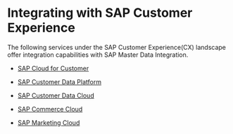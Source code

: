 <!-- loio8f3c7b6be3e24ec7b2e3ce37e9757585 -->

# Integrating with SAP Customer Experience

The following services under the SAP Customer Experience\(CX\) landscape offer integration capabilities with SAP Master Data Integration.

-   [SAP Cloud for Customer](sap-cloud-for-customer-8207c31.md) 

-   [SAP Customer Data Platform](sap-customer-data-platform-b023fb5.md) 

-   [SAP Customer Data Cloud](sap-customer-data-cloud-fc9b482.md) 

-   [SAP Commerce Cloud](sap-commerce-cloud-87e66be.md) 

-   [SAP Marketing Cloud](sap-marketing-cloud-25ea136.md) 


